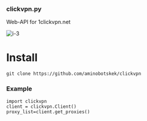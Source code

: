 ### clickvpn.py

Web-API for 1clickvpn.net

![i-3](https://github.com/aminobotskek/clickvpn/assets/94906343/5d998c52-c4f9-4eb5-b7c8-8dbbd9c1a889)


# Install
```
git clone https://github.com/aminobotskek/clickvpn
```

### Example
```python3
import clickvpn
client = clickvpn.Client()
proxy_list=client.get_proxies()
```
